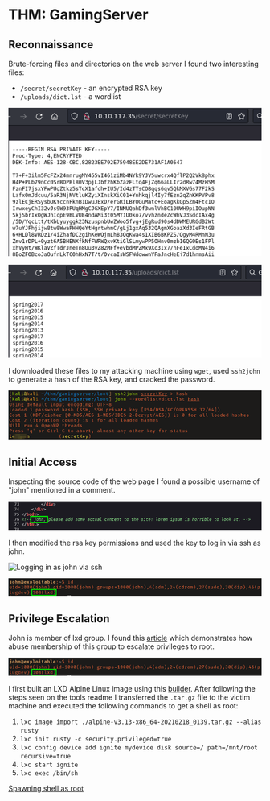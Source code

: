 # THM: GamingServer

## Reconnaissance

Brute-forcing files and directories on the web server I found two interesting
files: 

- `/secret/secretKey` - an encrypted RSA key
- `/uploads/dict.lst` - a wordlist

![/secret/secretKey](screenshots/2022-11-14_15-56.png)

![/uploads/dict.lst](screenshots/2022-11-14_15-56_1.png)

I downloaded these files to my attacking machine using `wget`, used `ssh2john`
to generate a hash of the RSA key, and cracked the password. 

![Cracking rsa key password](screenshots/2022-11-14_16-03.png)

## Initial Access

Inspecting the source code of the web page I found a possible username of "john"
mentioned in a comment. 

![Username in source code of web page](screenshots/2022-11-14_16-04.png)

I then modified the rsa key permissions and used the key to log in via ssh as 
john.

![Logging in as john via ssh](report/screenshots/2022-11-14_16-05.png)

![Proof of low-privilege shell](screenshots/2022-11-14_16-13.png)

## Privilege Escalation

John is member of lxd group. I found this
[article](https://www.hackingarticles.in/lxd-privilege-escalation/) which
demonstrates how abuse membership of this group to escalate privileges to root. 

![Member of lxd group](screenshots/2022-11-14_16-13.png)

I first built an LXD Alpine Linux image using this
[builder](https://github.com/saghul/lxd-alpine-builder). After following the
steps seen on the tools readme I transferred the `.tar.gz` file to the victim
machine and executed the following commands to get a shell as root:

1. `lxc image import ./alpine-v3.13-x86_64-20210218_0139.tar.gz --alias rusty`
2. `lxc init rusty -c security.privileged=true`
3. `lxc config device add ignite mydevice disk source=/ path=/mnt/root
   recursive=true`
4. `lxc start ignite`
5. `lxc exec /bin/sh`

[Spawning shell as root](screenshots/root_proof.png)
